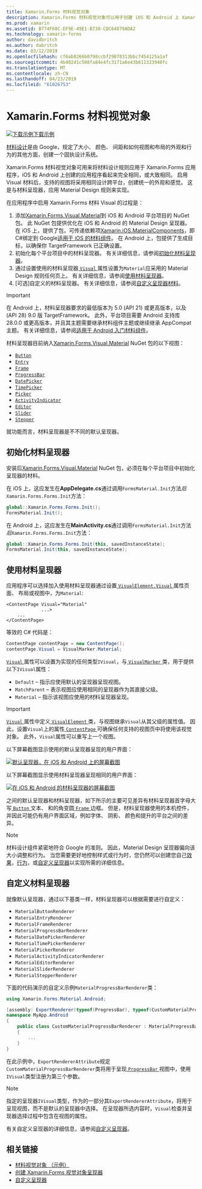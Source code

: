 ```yaml
---
title: Xamarin.Forms 材料视觉对象
description: Xamarin.Forms 材料视觉对象可以用于创建 iOS 和 Android 上 Xamarin.Forms 应用程序看起来完全相同，或大致相同。
ms.prod: xamarin
ms.assetid: B774F68C-EF9E-49E1-B738-CDC64879ADA2
ms.technology: xamarin-forms
author: davidbritch
ms.author: dabritch
ms.date: 03/12/2019
ms.openlocfilehash: cf6ab8266b0798ccbf29078313bbc7454125a1af
ms.sourcegitcommit: 4b402d1c508fa84e4fc3171a6e43b811323948fc
ms.translationtype: MT
ms.contentlocale: zh-CN
ms.lasthandoff: 04/23/2019
ms.locfileid: "61026753"
---
```

# <a name="xamarinforms-material-visual"></a>Xamarin.Forms 材料视觉对象

[![下载示例](~/media/shared/download.png)下载示例](https://developer.xamarin.com/samples/xamarin-forms/UserInterface/VisualDemos/)

[材料设计](https://material.io)是由 Google，规定了大小、 颜色、 间距和如何视图和布局的外观和行为的其他方面，创建一个固执设计系统。

Xamarin.Forms 材料视觉对象可用来将材料设计规则应用于 Xamarin.Forms 应用程序，iOS 和 Android 上创建的应用程序看起来完全相同，或大致相同。 启用 Visual 材料后，支持的视图将采用相同设计跨平台，创建统一的外观和感觉。 这是与材料呈现器，应用 Material Design 规则来实现。

在应用程序中启用 Xamarin.Forms 材料 Visual 的过程是：

1. 添加[Xamarin.Forms.Visual.Material](https://www.nuget.org/packages/Xamarin.Forms.Visual.Material/)到 iOS 和 Android 平台项目的 NuGet 包。 此 NuGet 包提供优化在 iOS 和 Android 的 Material Design 呈现器。 在 iOS 上，提供了包，可传递依赖项[Xamarin.iOS.MaterialComponents](https://www.nuget.org/packages/Xamarin.iOS.MaterialComponents)，即C#绑定到 Google[适用于 iOS 的材料组件](https://material.io/develop/ios/)。 在 Android 上，包提供了生成目标，以确保你 TargetFramework 已正确设置。
1. 初始化每个平台项目中的材料呈现器。 有关详细信息，请参阅[初始化材料呈现器](#initialize-material-renderers)。
1. 通过设置使用的材料呈现器[ `Visual` ](xref:Xamarin.Forms.VisualElement.Visual)属性设置为`Material`应采用的 Material Design 规则任何页上。 有关详细信息，请参阅[使用材料呈现器](#consume-material-renderers)。
1. [可选]自定义的材料呈现器。 有关详细信息，请参阅[自定义呈现器材料](#customize-material-renderers)。

> [!IMPORTANT]
> 在 Android 上，材料呈现器要求的最低版本为 5.0 (API 21) 或更高版本，以及 (API 28) 9.0 版 TargetFramework。 此外，平台项目需要 Android 支持库 28.0.0 或更高版本，并且其主题需要继承材料组件主题或继续继承 AppCompat 主题。 有关详细信息，请参阅[适用于 Android 入门材料组件](https://github.com/material-components/material-components-android/blob/master/docs/getting-started.md)。

材料呈现器目前纳入[Xamarin.Forms.Visual.Material](https://www.nuget.org/packages/Xamarin.Forms.Visual.Material/) NuGet 包的以下视图：

- [`Button`](xref:Xamarin.Forms.Button)
- [`Entry`](xref:Xamarin.Forms.Entry)
- [`Frame`](xref:Xamarin.Forms.Frame)
- [`ProgressBar`](xref:Xamarin.Forms.ProgressBar)
- [`DatePicker`](xref:Xamarin.Forms.DatePicker)
- [`TimePicker`](xref:Xamarin.Forms.TimePicker)
- [`Picker`](xref:Xamarin.Forms.Picker)
- [`ActivityIndicator`](xref:Xamarin.Forms.ActivityIndicator)
- [`Editor`](xref:Xamarin.Forms.Editor)
- [`Slider`](xref:Xamarin.Forms.Slider)
- [`Stepper`](xref:Xamarin.Forms.Stepper)

就功能而言，材料呈现器是不不同的默认呈现器。

## <a name="initialize-material-renderers"></a>初始化材料呈现器

安装后[Xamarin.Forms.Visual.Material](https://www.nuget.org/packages/Xamarin.Forms.Visual.Material/) NuGet 包，必须在每个平台项目中初始化呈现器的材料。

在 iOS 上，这应发生在**AppDelegate.cs**通过调用`FormsMaterial.Init`方法*后*`Xamarin.Forms.Forms.Init`方法：

```csharp
global::Xamarin.Forms.Forms.Init();
FormsMaterial.Init();
```

在 Android 上，这应发生在**MainActivity.cs**通过调用`FormsMaterial.Init`方法*后*`Xamarin.Forms.Forms.Init`方法：

```csharp
global::Xamarin.Forms.Forms.Init(this, savedInstanceState);
FormsMaterial.Init(this, savedInstanceState);
```

## <a name="consume-material-renderers"></a>使用材料呈现器

应用程序可以选择加入使用材料呈现器通过设置[ `VisualElement.Visual` ](xref:Xamarin.Forms.VisualElement.Visual)属性页面、 布局或视图中，为`Material`:

```xaml
<ContentPage Visual="Material"
             ...>
    ...
</ContentPage>
```

等效的 C# 代码是：

```csharp
ContentPage contentPage = new ContentPage();
contentPage.Visual = VisualMarker.Material;
```

[ `Visual` ](xref:Xamarin.Forms.VisualElement.Visual)属性可以设置为实现的任何类型`IVisual`，与[ `VisualMarker` ](xref:Xamarin.Forms.VisualMarker)类，用于提供以下`IVisual`属性：

- `Default` – 指示应使用默认的呈现器呈现视图。
- `MatchParent` – 表示视图应使用相同的呈现器作为其直接父级。
- `Material` – 指示该视图应使用的材料呈现器呈现。

> [!IMPORTANT]
> [ `Visual` ](xref:Xamarin.Forms.VisualElement.Visual)属性中定义[ `VisualElement` ](xref:Xamarin.Forms.VisualElement)类，与视图继承`Visual`从其父级的属性值。 因此，设置`Visual`上的属性[ `ContentPage` ](xref:Xamarin.Forms.ContentPage)可确保任何支持的视图页中将使用该视觉对象。 此外，`Visual`属性可以重写上一个视图。

以下屏幕截图显示使用的默认呈现器呈现的用户界面：

[![默认呈现器，在 iOS 和 Android 上的屏幕截图](material-visual-images/default-renderers.png "视图使用默认呈现器")](material-visual-images/default-renderers-large.png#lightbox)

以下屏幕截图显示使用材料呈现器呈现相同的用户界面：

[![在 iOS 和 Android 的材料呈现器的屏幕截图](material-visual-images/material-renderers.png "视图使用材料呈现器")](material-visual-images/material-renderers-large.png#lightbox)

之间的默认呈现器和材料呈现器，如下所示的主要可见差异有材料呈现器首字母大写[ `Button` ](xref:Xamarin.Forms.Button)文本、 和的角变圆[ `Frame` ](xref:Xamarin.Forms.Frame)边框。 但是，材料呈现器使用的本机控件，并因此可能仍有用户界面区域，例如字体、 阴影、 颜色和提升的平台之间的差异。

> [!NOTE]
> 材料设计组件紧密地符合 Google 的准则。 因此，Material Design 呈现器偏向该大小调整和行为。 当您需要更好地控制样式或行为时，您仍然可以创建您自己[效果](~/xamarin-forms/app-fundamentals/effects/index.md)，[行为](~/xamarin-forms/app-fundamentals/behaviors/index.md)，或[自定义呈现器](~/xamarin-forms/app-fundamentals/custom-renderer/index.md)以实现所需的详细信息。

## <a name="customize-material-renderers"></a>自定义材料呈现器

就像默认呈现器，通过以下基类一样，材料呈现器可以根据需要进行自定义：

- `MaterialButtonRenderer`
- `MaterialEntryRenderer`
- `MaterialFrameRenderer`
- `MaterialProgressBarRenderer`
- `MaterialDatePickerRenderer`
- `MaterialTimePickerRenderer`
- `MaterialPickerRenderer`
- `MaterialActivityIndicatorRenderer`
- `MaterialEditorRenderer`
- `MaterialSliderRenderer`
- `MaterialStepperRenderer`

下面的代码演示的自定义示例`MaterialProgressBarRenderer`类：

```csharp
using Xamarin.Forms.Material.Android;

[assembly: ExportRenderer(typeof(ProgressBar), typeof(CustomMaterialProgressBarRenderer), new[] { typeof(VisualMarker.MaterialVisual) })]
namespace MyApp.Android
{
    public class CustomMaterialProgressBarRenderer : MaterialProgressBarRenderer
    {
        ...
    }
}
```

在此示例中，`ExportRendererAttribute`规定`CustomMaterialProgressBarRenderer`类将用于呈现[ `ProgressBar` ](xref:Xamarin.Forms.ProgressBar)视图中，使用`IVisual`类型注册为第三个参数。

> [!NOTE]
> 指定的呈现器`IVisual`类型，作为的一部分其`ExportRendererAttribute`，将用于呈现视图，而不是默认的呈现器中选择。 在呈现器所选内容时，`Visual`检查并呈现器选择过程中包含在视图的属性。

有关自定义呈现器的详细信息，请参阅[自定义呈现器](~/xamarin-forms/app-fundamentals/custom-renderer/index.md)。

## <a name="related-links"></a>相关链接

- [材料视觉对象 （示例）](https://developer.xamarin.com/samples/xamarin-forms/UserInterface/VisualDemos/)
- [创建 Xamarin.Forms 视觉对象呈现器](create.md)
- [自定义呈现器](~/xamarin-forms/app-fundamentals/custom-renderer/index.md)
